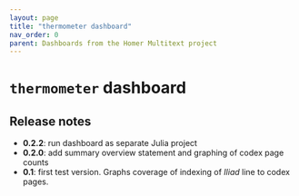 ```yaml
---
layout: page
title: "thermometer dashboard"
nav_order: 0
parent: Dashboards from the Homer Multitext project
---
```


# `thermometer` dashboard


## Release notes

- **0.2.2**: run dashboard as separate Julia project
- **0.2.0**: add summary overview statement and graphing of codex page counts
- **0.1**: first test version. Graphs coverage of indexing of *Iliad* line to codex pages.